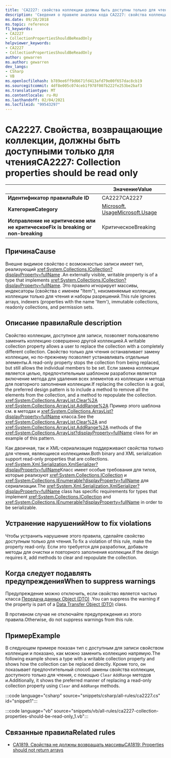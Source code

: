 ```yaml
---
title: 'CA2227: свойства коллекции должны быть доступны только для чтения (анализ кода)'
description: 'Сведения о правиле анализа кода CA2227: свойства коллекции должны быть доступны только для чтения'
ms.date: 09/28/2018
ms.topic: reference
f1_keywords:
- CA2227
- CollectionPropertiesShouldBeReadOnly
helpviewer_keywords:
- CA2227
- CollectionPropertiesShouldBeReadOnly
author: gewarren
ms.author: gewarren
dev_langs:
- CSharp
- VB
ms.openlocfilehash: b789ee6ff9d6671fd413afd79e00f657dac8cb19
ms.sourcegitcommit: 4df8e005c074ceb1f978f007b222fe253be2baf3
ms.translationtype: MT
ms.contentlocale: ru-RU
ms.lasthandoff: 02/04/2021
ms.locfileid: "99543297"
---
```

# <a name="ca2227-collection-properties-should-be-read-only"></a><span data-ttu-id="5c178-103">CA2227. Свойства, возвращающие коллекции, должны быть доступными только для чтения</span><span class="sxs-lookup"><span data-stu-id="5c178-103">CA2227: Collection properties should be read only</span></span>

| | <span data-ttu-id="5c178-104">Значение</span><span class="sxs-lookup"><span data-stu-id="5c178-104">Value</span></span> |
|-|-|
| <span data-ttu-id="5c178-105">**Идентификатор правила**</span><span class="sxs-lookup"><span data-stu-id="5c178-105">**Rule ID**</span></span> |<span data-ttu-id="5c178-106">CA2227</span><span class="sxs-lookup"><span data-stu-id="5c178-106">CA2227</span></span>|
| <span data-ttu-id="5c178-107">**Категория**</span><span class="sxs-lookup"><span data-stu-id="5c178-107">**Category**</span></span> |[<span data-ttu-id="5c178-108">Microsoft. Usage</span><span class="sxs-lookup"><span data-stu-id="5c178-108">Microsoft.Usage</span></span>](usage-warnings.md)|
| <span data-ttu-id="5c178-109">**Исправление не критическое или не критическое**</span><span class="sxs-lookup"><span data-stu-id="5c178-109">**Fix is breaking or non-breaking**</span></span> |<span data-ttu-id="5c178-110">Критическое</span><span class="sxs-lookup"><span data-stu-id="5c178-110">Breaking</span></span>|

## <a name="cause"></a><span data-ttu-id="5c178-111">Причина</span><span class="sxs-lookup"><span data-stu-id="5c178-111">Cause</span></span>

<span data-ttu-id="5c178-112">Внешне видимое свойство с возможностью записи имеет тип, реализующий <xref:System.Collections.ICollection?displayProperty=fullName> .</span><span class="sxs-lookup"><span data-stu-id="5c178-112">An externally visible, writable property is of a type that implements <xref:System.Collections.ICollection?displayProperty=fullName>.</span></span> <span data-ttu-id="5c178-113">Это правило игнорирует массивы, индексаторы (свойства с именем "Item"), неизменяемые коллекции, коллекции только для чтения и наборы разрешений.</span><span class="sxs-lookup"><span data-stu-id="5c178-113">This rule ignores arrays, indexers (properties with the name 'Item'), immutable collections, readonly collections, and permission sets.</span></span>

## <a name="rule-description"></a><span data-ttu-id="5c178-114">Описание правила</span><span class="sxs-lookup"><span data-stu-id="5c178-114">Rule description</span></span>

<span data-ttu-id="5c178-115">Свойство коллекции, доступное для записи, позволяет пользователю заменить коллекцию совершенно другой коллекцией.</span><span class="sxs-lookup"><span data-stu-id="5c178-115">A writable collection property allows a user to replace the collection with a completely different collection.</span></span> <span data-ttu-id="5c178-116">Свойство только для чтения останавливает замену коллекции, но по-прежнему позволяет устанавливать отдельные элементы.</span><span class="sxs-lookup"><span data-stu-id="5c178-116">A read-only property stops the collection from being replaced, but still allows the individual members to be set.</span></span> <span data-ttu-id="5c178-117">Если замена коллекции является целью, предпочтительным шаблоном разработки является включение метода для удаления всех элементов из коллекции и метода для повторного заполнения коллекции.</span><span class="sxs-lookup"><span data-stu-id="5c178-117">If replacing the collection is a goal, the preferred design pattern is to include a method to remove all the elements from the collection, and a method to repopulate the collection.</span></span> <span data-ttu-id="5c178-118"><xref:System.Collections.ArrayList.Clear%2A> <xref:System.Collections.ArrayList.AddRange%2A> Пример этого шаблона см. в методах и <xref:System.Collections.ArrayList?displayProperty=fullName> класса.</span><span class="sxs-lookup"><span data-stu-id="5c178-118">See the <xref:System.Collections.ArrayList.Clear%2A> and <xref:System.Collections.ArrayList.AddRange%2A> methods of the <xref:System.Collections.ArrayList?displayProperty=fullName> class for an example of this pattern.</span></span>

<span data-ttu-id="5c178-119">Как двоичная, так и XML-сериализация поддерживают свойства только для чтения, являющиеся коллекциями.</span><span class="sxs-lookup"><span data-stu-id="5c178-119">Both binary and XML serialization support read-only properties that are collections.</span></span> <span data-ttu-id="5c178-120"><xref:System.Xml.Serialization.XmlSerializer?displayProperty=fullName>Класс имеет особые требования для типов, которые реализуют <xref:System.Collections.ICollection> и <xref:System.Collections.IEnumerable?displayProperty=fullName> для сериализации.</span><span class="sxs-lookup"><span data-stu-id="5c178-120">The <xref:System.Xml.Serialization.XmlSerializer?displayProperty=fullName> class has specific requirements for types that implement <xref:System.Collections.ICollection> and <xref:System.Collections.IEnumerable?displayProperty=fullName> in order to be serializable.</span></span>

## <a name="how-to-fix-violations"></a><span data-ttu-id="5c178-121">Устранение нарушений</span><span class="sxs-lookup"><span data-stu-id="5c178-121">How to fix violations</span></span>

<span data-ttu-id="5c178-122">Чтобы устранить нарушение этого правила, сделайте свойство доступным только для чтения.</span><span class="sxs-lookup"><span data-stu-id="5c178-122">To fix a violation of this rule, make the property read-only.</span></span> <span data-ttu-id="5c178-123">Если это требуется для разработки, добавьте методы для очистки и повторного заполнения коллекции.</span><span class="sxs-lookup"><span data-stu-id="5c178-123">If the design requires it, add methods to clear and repopulate the collection.</span></span>

## <a name="when-to-suppress-warnings"></a><span data-ttu-id="5c178-124">Когда следует подавлять предупреждения</span><span class="sxs-lookup"><span data-stu-id="5c178-124">When to suppress warnings</span></span>

<span data-ttu-id="5c178-125">Предупреждение можно отключить, если свойство является частью класса [Передача данных Object (DTO)](/previous-versions/msp-n-p/ff649585(v=pandp.10)) .</span><span class="sxs-lookup"><span data-stu-id="5c178-125">You can suppress the warning if the property is part of a [Data Transfer Object (DTO)](/previous-versions/msp-n-p/ff649585(v=pandp.10)) class.</span></span>

<span data-ttu-id="5c178-126">В противном случае не отключайте предупреждения из этого правила.</span><span class="sxs-lookup"><span data-stu-id="5c178-126">Otherwise, do not suppress warnings from this rule.</span></span>

## <a name="example"></a><span data-ttu-id="5c178-127">Пример</span><span class="sxs-lookup"><span data-stu-id="5c178-127">Example</span></span>

<span data-ttu-id="5c178-128">В следующем примере показан тип с доступным для записи свойством коллекции и показано, как можно заменить коллекцию напрямую.</span><span class="sxs-lookup"><span data-stu-id="5c178-128">The following example shows a type with a writable collection property and shows how the collection can be replaced directly.</span></span> <span data-ttu-id="5c178-129">Кроме того, он показывает предпочтительный способ замены свойства коллекции, доступного только для чтения, с помощью `Clear` `AddRange` методов и.</span><span class="sxs-lookup"><span data-stu-id="5c178-129">Additionally, it shows the preferred manner of replacing a read-only collection property using `Clear` and `AddRange` methods.</span></span>

:::code language="csharp" source="snippets/csharp/all-rules/ca2227.cs" id="snippet1":::

:::code language="vb" source="snippets/vb/all-rules/ca2227-collection-properties-should-be-read-only_1.vb":::

## <a name="related-rules"></a><span data-ttu-id="5c178-130">Связанные правила</span><span class="sxs-lookup"><span data-stu-id="5c178-130">Related rules</span></span>

- [<span data-ttu-id="5c178-131">CA1819. Свойства не должны возвращать массивы</span><span class="sxs-lookup"><span data-stu-id="5c178-131">CA1819: Properties should not return arrays</span></span>](ca1819.md)
